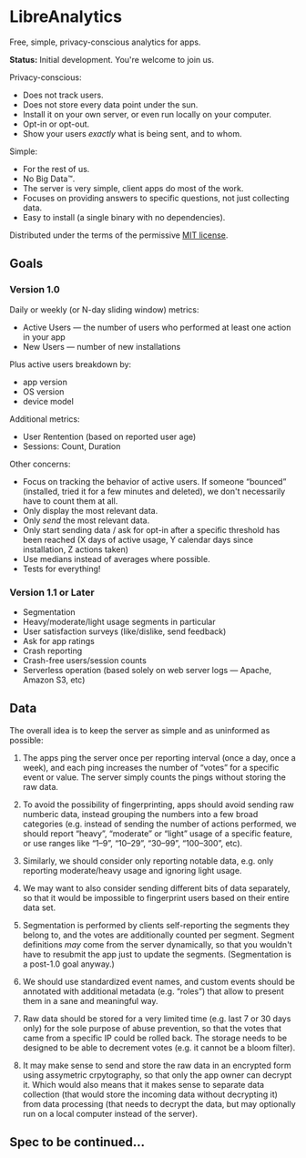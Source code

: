 # LibreAnalytics

Free, simple, privacy-conscious analytics for apps.

**Status:** Initial development. You're welcome to join us.

Privacy-conscious:

* Does not track users.
* Does not store every data point under the sun.
* Install it on your own server, or even run locally on your computer.
* Opt-in or opt-out.
* Show your users _exactly_ what is being sent, and to whom.

Simple:

* For the rest of us.
* No Big Data™.
* The server is very simple, client apps do most of the work.
* Focuses on providing answers to specific questions, not just collecting data.
* Easy to install (a single binary with no dependencies).

Distributed under the terms of the permissive [MIT license](LICENSE).


## Goals

### Version 1.0

Daily or weekly (or N-day sliding window) metrics:

* Active Users — the number of users who performed at least one action in your app
* New Users — number of new installations

Plus active users breakdown by:

* app version
* OS version
* device model

Additional metrics:

* User Rentention (based on reported user age)
* Sessions: Count, Duration

Other concerns:

* Focus on tracking the behavior of active users. If someone “bounced” (installed, tried it for a few minutes and deleted), we don't necessarily have to count them at all.
* Only display the most relevant data.
* Only _send_ the most relevant data.
* Only start sending data / ask for opt-in after a specific threshold has been reached (X days of active usage, Y calendar days since installation, Z actions taken)
* Use medians instead of averages where possible.
* Tests for everything!


### Version 1.1 or Later

* Segmentation
* Heavy/moderate/light usage segments in particular
* User satisfaction surveys (like/dislike, send feedback)
* Ask for app ratings
* Crash reporting
* Crash-free users/session counts
* Serverless operation (based solely on web server logs — Apache, Amazon S3, etc)


## Data

The overall idea is to keep the server as simple and as uninformed as possible:

1. The apps ping the server once per reporting interval (once a day, once a week), and each ping increases the number of “votes” for a specific event or value. The server simply counts the pings without storing the raw data.

2. To avoid the possibility of fingerprinting, apps should avoid sending raw numberic data, instead grouping the numbers into a few broad categories (e.g. instead of sending the number of actions performed, we should report “heavy”, “moderate” or “light” usage of a specific feature, or use ranges like “1–9”, “10–29”, “30–99”, “100–300”, etc).

3. Similarly, we should consider only reporting notable data, e.g. only reporting moderate/heavy usage and ignoring light usage.

4. We may want to also consider sending different bits of data separately, so that it would be impossible to fingerprint users based on their entire data set.

5. Segmentation is performed by clients self-reporting the segments they belong to, and the votes are additionally counted per segment. Segment definitions _may_ come from the server dynamically, so that you wouldn't have to resubmit the app just to update the segments. (Segmentation is a post-1.0 goal anyway.)

6. We should use standardized event names, and custom events should be annotated with additional metadata (e.g. “roles”) that allow to present them in a sane and meaningful way.

7. Raw data should be stored for a very limited time (e.g. last 7 or 30 days only) for the sole purpose of abuse prevention, so that the votes that came from a specific IP could be rolled back. The storage needs to be designed to be able to decrement votes (e.g. it cannot be a bloom filter).

8. It may make sense to send and store the raw data in an encrypted form using assymetric crpytography, so that only the app owner can decrypt it. Which would also means that it makes sense to separate data collection (that would store the incoming data without decrypting it) from data processing (that needs to decrypt the data, but may optionally run on a local computer instead of the server).


## Spec to be continued...
